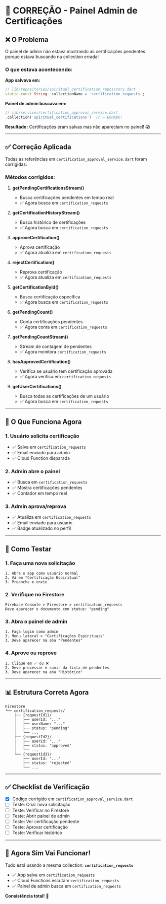 # 🔧 CORREÇÃO - Painel Admin de Certificações

## ❌ O Problema

O painel de admin não estava mostrando as certificações pendentes porque estava buscando na collection errada!

### O que estava acontecendo:

**App salvava em:**
```dart
// lib/repositories/spiritual_certification_repository.dart
static const String _collectionName = 'certification_requests';
```

**Painel de admin buscava em:**
```dart
// lib/services/certification_approval_service.dart
.collection('spiritual_certifications')  // ← ERRADO!
```

**Resultado:** Certificações eram salvas mas não apareciam no painel! 😱

---

## ✅ Correção Aplicada

Todas as referências em `certification_approval_service.dart` foram corrigidas:

### Métodos corrigidos:

1. **getPendingCertificationsStream()**
   - Busca certificações pendentes em tempo real
   - ✅ Agora busca em `certification_requests`

2. **getCertificationHistoryStream()**
   - Busca histórico de certificações
   - ✅ Agora busca em `certification_requests`

3. **approveCertification()**
   - Aprova certificação
   - ✅ Agora atualiza em `certification_requests`

4. **rejectCertification()**
   - Reprova certificação
   - ✅ Agora atualiza em `certification_requests`

5. **getCertificationById()**
   - Busca certificação específica
   - ✅ Agora busca em `certification_requests`

6. **getPendingCount()**
   - Conta certificações pendentes
   - ✅ Agora conta em `certification_requests`

7. **getPendingCountStream()**
   - Stream de contagem de pendentes
   - ✅ Agora monitora `certification_requests`

8. **hasApprovedCertification()**
   - Verifica se usuário tem certificação aprovada
   - ✅ Agora verifica em `certification_requests`

9. **getUserCertifications()**
   - Busca todas as certificações de um usuário
   - ✅ Agora busca em `certification_requests`

---

## 🎯 O Que Funciona Agora

### 1. Usuário solicita certificação
- ✅ Salva em `certification_requests`
- ✅ Email enviado para admin
- ✅ Cloud Function disparada

### 2. Admin abre o painel
- ✅ Busca em `certification_requests`
- ✅ Mostra certificações pendentes
- ✅ Contador em tempo real

### 3. Admin aprova/reprova
- ✅ Atualiza em `certification_requests`
- ✅ Email enviado para usuário
- ✅ Badge atualizado no perfil

---

## 🧪 Como Testar

### 1. Faça uma nova solicitação
```
1. Abra o app como usuário normal
2. Vá em "Certificação Espiritual"
3. Preencha e envie
```

### 2. Verifique no Firestore
```
Firebase Console > Firestore > certification_requests
Deve aparecer o documento com status: "pending"
```

### 3. Abra o painel de admin
```
1. Faça login como admin
2. Menu lateral > "Certificações Espirituais"
3. Deve aparecer na aba "Pendentes"
```

### 4. Aprove ou reprove
```
1. Clique em ✅ ou ❌
2. Deve processar e sumir da lista de pendentes
3. Deve aparecer na aba "Histórico"
```

---

## 📊 Estrutura Correta Agora

```
Firestore
└── certification_requests/
    ├── {requestId1}/
    │   ├── userId: "..."
    │   ├── userName: "..."
    │   ├── status: "pending"
    │   └── ...
    ├── {requestId2}/
    │   ├── userId: "..."
    │   ├── status: "approved"
    │   └── ...
    └── {requestId3}/
        ├── userId: "..."
        ├── status: "rejected"
        └── ...
```

---

## ✅ Checklist de Verificação

- [x] Código corrigido em `certification_approval_service.dart`
- [ ] Teste: Criar nova solicitação
- [ ] Teste: Verificar no Firestore
- [ ] Teste: Abrir painel de admin
- [ ] Teste: Ver certificação pendente
- [ ] Teste: Aprovar certificação
- [ ] Teste: Verificar histórico

---

## 🎉 Agora Sim Vai Funcionar!

Tudo está usando a mesma collection: **`certification_requests`**

- ✅ App salva em `certification_requests`
- ✅ Cloud Functions escutam `certification_requests`
- ✅ Painel de admin busca em `certification_requests`

**Consistência total!** 🚀
